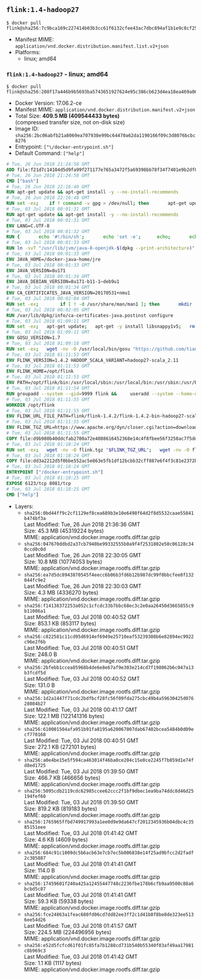 ## `flink:1.4-hadoop27`

```console
$ docker pull flink@sha256:7c9bca169c227414b03b3cc61f6132cfee43ac7dbc894af1b1e9c8cf25a449e7
```

-	Manifest MIME: `application/vnd.docker.distribution.manifest.list.v2+json`
-	Platforms:
	-	linux; amd64

### `flink:1.4-hadoop27` - linux; amd64

```console
$ docker pull flink@sha256:208f17a446b9b5693ba5743651927624e95c386cb623d4ea18ea469a06b85e49
```

-	Docker Version: 17.06.2-ce
-	Manifest MIME: `application/vnd.docker.distribution.manifest.v2+json`
-	Total Size: **409.5 MB (409544433 bytes)**  
	(compressed transfer size, not on-disk size)
-	Image ID: `sha256:2bc06abfb21a8069ea707938e99bc64470a62da1190166f09c3d8076bcbc8276`
-	Entrypoint: `["\/docker-entrypoint.sh"]`
-	Default Command: `["help"]`

```dockerfile
# Tue, 26 Jun 2018 21:24:58 GMT
ADD file:f21d7c14104d5d9fa99f271177e765a3472f5a69398bb78f34f7401e9b2df837 in / 
# Tue, 26 Jun 2018 21:24:58 GMT
CMD ["bash"]
# Tue, 26 Jun 2018 22:16:40 GMT
RUN apt-get update && apt-get install -y --no-install-recommends 		ca-certificates 		curl 		netbase 		wget 	&& rm -rf /var/lib/apt/lists/*
# Tue, 26 Jun 2018 22:16:48 GMT
RUN set -ex; 	if ! command -v gpg > /dev/null; then 		apt-get update; 		apt-get install -y --no-install-recommends 			gnupg 			dirmngr 		; 		rm -rf /var/lib/apt/lists/*; 	fi
# Tue, 03 Jul 2018 00:01:31 GMT
RUN apt-get update && apt-get install -y --no-install-recommends 		bzip2 		unzip 		xz-utils 	&& rm -rf /var/lib/apt/lists/*
# Tue, 03 Jul 2018 00:01:31 GMT
ENV LANG=C.UTF-8
# Tue, 03 Jul 2018 00:01:32 GMT
RUN { 		echo '#!/bin/sh'; 		echo 'set -e'; 		echo; 		echo 'dirname "$(dirname "$(readlink -f "$(which javac || which java)")")"'; 	} > /usr/local/bin/docker-java-home 	&& chmod +x /usr/local/bin/docker-java-home
# Tue, 03 Jul 2018 00:01:33 GMT
RUN ln -svT "/usr/lib/jvm/java-8-openjdk-$(dpkg --print-architecture)" /docker-java-home
# Tue, 03 Jul 2018 00:01:33 GMT
ENV JAVA_HOME=/docker-java-home/jre
# Tue, 03 Jul 2018 00:01:33 GMT
ENV JAVA_VERSION=8u171
# Tue, 03 Jul 2018 00:01:34 GMT
ENV JAVA_DEBIAN_VERSION=8u171-b11-1~deb9u1
# Tue, 03 Jul 2018 00:01:34 GMT
ENV CA_CERTIFICATES_JAVA_VERSION=20170531+nmu1
# Tue, 03 Jul 2018 00:02:04 GMT
RUN set -ex; 		if [ ! -d /usr/share/man/man1 ]; then 		mkdir -p /usr/share/man/man1; 	fi; 		apt-get update; 	apt-get install -y --no-install-recommends 		openjdk-8-jre="$JAVA_DEBIAN_VERSION" 		ca-certificates-java="$CA_CERTIFICATES_JAVA_VERSION" 	; 	rm -rf /var/lib/apt/lists/*; 		[ "$(readlink -f "$JAVA_HOME")" = "$(docker-java-home)" ]; 		update-alternatives --get-selections | awk -v home="$(readlink -f "$JAVA_HOME")" 'index($3, home) == 1 { $2 = "manual"; print | "update-alternatives --set-selections" }'; 	update-alternatives --query java | grep -q 'Status: manual'
# Tue, 03 Jul 2018 00:02:05 GMT
RUN /var/lib/dpkg/info/ca-certificates-java.postinst configure
# Tue, 03 Jul 2018 01:09:11 GMT
RUN set -ex;   apt-get update;   apt-get -y install libsnappy1v5;   rm -rf /var/lib/apt/lists/*
# Tue, 03 Jul 2018 01:09:11 GMT
ENV GOSU_VERSION=1.7
# Tue, 03 Jul 2018 01:09:18 GMT
RUN set -ex;   wget -nv -O /usr/local/bin/gosu "https://github.com/tianon/gosu/releases/download/$GOSU_VERSION/gosu-$(dpkg --print-architecture)";   wget -nv -O /usr/local/bin/gosu.asc "https://github.com/tianon/gosu/releases/download/$GOSU_VERSION/gosu-$(dpkg --print-architecture).asc";   export GNUPGHOME="$(mktemp -d)";   gpg --keyserver ha.pool.sks-keyservers.net --recv-keys B42F6819007F00F88E364FD4036A9C25BF357DD4;   gpg --batch --verify /usr/local/bin/gosu.asc /usr/local/bin/gosu;   rm -rf "$GNUPGHOME" /usr/local/bin/gosu.asc;   chmod +x /usr/local/bin/gosu;   gosu nobody true
# Tue, 03 Jul 2018 01:11:53 GMT
ENV FLINK_VERSION=1.4.2 HADOOP_SCALA_VARIANT=hadoop27-scala_2.11
# Tue, 03 Jul 2018 01:11:53 GMT
ENV FLINK_HOME=/opt/flink
# Tue, 03 Jul 2018 01:11:53 GMT
ENV PATH=/opt/flink/bin:/usr/local/sbin:/usr/local/bin:/usr/sbin:/usr/bin:/sbin:/bin
# Tue, 03 Jul 2018 01:11:54 GMT
RUN groupadd --system --gid=9999 flink &&     useradd --system --home-dir $FLINK_HOME --uid=9999 --gid=flink flink
# Tue, 03 Jul 2018 01:11:55 GMT
WORKDIR /opt/flink
# Tue, 03 Jul 2018 01:11:55 GMT
ENV FLINK_URL_FILE_PATH=flink/flink-1.4.2/flink-1.4.2-bin-hadoop27-scala_2.11.tgz
# Tue, 03 Jul 2018 01:11:55 GMT
ENV FLINK_TGZ_URL=https://www.apache.org/dyn/closer.cgi?action=download&filename=flink/flink-1.4.2/flink-1.4.2-bin-hadoop27-scala_2.11.tgz FLINK_ASC_URL=https://www.apache.org/dist/flink/flink-1.4.2/flink-1.4.2-bin-hadoop27-scala_2.11.tgz.asc
# Tue, 03 Jul 2018 01:11:55 GMT
COPY file:d9b980b40ddcfab2700a72e4088616452368e14c4f8fbee56f3258ac7f5dd913 in /KEYS 
# Tue, 03 Jul 2018 01:18:24 GMT
RUN set -ex;   wget -nv -O flink.tgz "$FLINK_TGZ_URL";   wget -nv -O flink.tgz.asc "$FLINK_ASC_URL";     export GNUPGHOME="$(mktemp -d)";   gpg --import /KEYS;   gpg --batch --verify flink.tgz.asc flink.tgz;   rm -rf "$GNUPGHOME" flink.tgz.asc;     tar -xf flink.tgz --strip-components=1;   rm flink.tgz;     chown -R flink:flink .;
# Tue, 03 Jul 2018 01:18:24 GMT
COPY file:dd3a2212d5f0bbe552ac5e863e5fb1df12bcbb32cff887e6f4f3c81e2372b6c1 in / 
# Tue, 03 Jul 2018 01:18:24 GMT
ENTRYPOINT ["/docker-entrypoint.sh"]
# Tue, 03 Jul 2018 01:18:25 GMT
EXPOSE 6123/tcp 8081/tcp
# Tue, 03 Jul 2018 01:18:25 GMT
CMD ["help"]
```

-	Layers:
	-	`sha256:0bd44ff9c2cf1129ef8cea689b3e10e6498f64d2f8d5532caae55841b474bf3a`  
		Last Modified: Tue, 26 Jun 2018 21:36:36 GMT  
		Size: 45.3 MB (45319224 bytes)  
		MIME: application/vnd.docker.image.rootfs.diff.tar.gzip
	-	`sha256:047670ddbd2a37cb7940be99332555b0a9f4f2531802e50c06128c340ccd0c0d`  
		Last Modified: Tue, 26 Jun 2018 22:30:05 GMT  
		Size: 10.8 MB (10774053 bytes)  
		MIME: application/vnd.docker.image.rootfs.diff.tar.gzip
	-	`sha256:ea7d5dc8943870545f4eecc6b06b3fd6b12b987dc99f0bbcfee8f132044fc9e2`  
		Last Modified: Tue, 26 Jun 2018 22:30:03 GMT  
		Size: 4.3 MB (4336270 bytes)  
		MIME: application/vnd.docker.image.rootfs.diff.tar.gzip
	-	`sha256:f14138372253a052c1cfcdc33b7bbc68ec3c2e0aa26450d3665855c9b11006a1`  
		Last Modified: Tue, 03 Jul 2018 00:40:52 GMT  
		Size: 853.1 KB (853117 bytes)  
		MIME: application/vnd.docker.image.rootfs.diff.tar.gzip
	-	`sha256:c822581c11cd95d6914ef6949e25710eaf53239308b6e82894ec9922c96e2f6b`  
		Last Modified: Tue, 03 Jul 2018 00:40:51 GMT  
		Size: 248.0 B  
		MIME: application/vnd.docker.image.rootfs.diff.tar.gzip
	-	`sha256:2bfebb1ccea85968b4de6e8e67af9e303e214cd7f198062b6c047a13b3fcdf5d`  
		Last Modified: Tue, 03 Jul 2018 00:40:52 GMT  
		Size: 131.0 B  
		MIME: application/vnd.docker.image.rootfs.diff.tar.gzip
	-	`sha256:1d2a1447f71cdc2bdfbcf28fc56f09fda275cbc49b4a59630425d07628084b27`  
		Last Modified: Tue, 03 Jul 2018 00:41:17 GMT  
		Size: 122.1 MB (122141316 bytes)  
		MIME: application/vnd.docker.image.rootfs.diff.tar.gzip
	-	`sha256:610001504afa951b91fa8195a620067007dab67402bcea5484b0d09ecf770168`  
		Last Modified: Tue, 03 Jul 2018 00:40:51 GMT  
		Size: 272.1 KB (272101 bytes)  
		MIME: application/vnd.docker.image.rootfs.diff.tar.gzip
	-	`sha256:a0e4be15e5f594ca463014f46ba0ce204c15e0ce2245f7b859d1e74fd8ed1725`  
		Last Modified: Tue, 03 Jul 2018 01:39:50 GMT  
		Size: 466.7 KB (466656 bytes)  
		MIME: application/vnd.docker.image.rootfs.diff.tar.gzip
	-	`sha256:5095cdb2119cdc62985ccee62ccc2f1bf9dbec1ea9ba74ddc8d46d25194fef60`  
		Last Modified: Tue, 03 Jul 2018 01:39:50 GMT  
		Size: 819.2 KB (819183 bytes)  
		MIME: application/vnd.docker.image.rootfs.diff.tar.gzip
	-	`sha256:1765965ffbd749917993a1ee0d9e9da647cf2012345936b04dbc4c3585151eee`  
		Last Modified: Tue, 03 Jul 2018 01:41:42 GMT  
		Size: 4.6 KB (4609 bytes)  
		MIME: application/vnd.docker.image.rootfs.diff.tar.gzip
	-	`sha256:684c91c1009dc5b6acb63e7cb7ec5b006838e14f25ad9bfcc2d2fadf2c385887`  
		Last Modified: Tue, 03 Jul 2018 01:41:41 GMT  
		Size: 114.0 B  
		MIME: application/vnd.docker.image.rootfs.diff.tar.gzip
	-	`sha256:17459601f240a425a12455447748c2236fbe178b6cfb9aa9500c88a6bcbd5c87`  
		Last Modified: Tue, 03 Jul 2018 01:41:41 GMT  
		Size: 59.3 KB (59338 bytes)  
		MIME: application/vnd.docker.image.rootfs.diff.tar.gzip
	-	`sha256:fce24863a1feac680fd06cd7dd82ee3ff2c1d41b8f8be8de323ee5136ee54d26`  
		Last Modified: Tue, 03 Jul 2018 01:41:57 GMT  
		Size: 224.5 MB (224496956 bytes)  
		MIME: application/vnd.docker.image.rootfs.diff.tar.gzip
	-	`sha256:e52d5fcfcd61f01fc85fa7b1288cd731b540b55340f03af49aa17981c8b969c3`  
		Last Modified: Tue, 03 Jul 2018 01:41:42 GMT  
		Size: 1.1 KB (1117 bytes)  
		MIME: application/vnd.docker.image.rootfs.diff.tar.gzip
